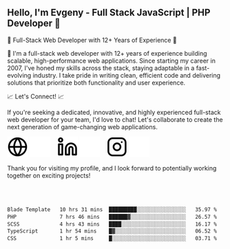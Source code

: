 ## Hello, I'm Evgeny - Full Stack JavaScript | PHP Developer 👋

🚀 Full-Stack Web Developer with 12+ Years of Experience 🚀

👋 I'm a full-stack web developer with 12+ years of experience building scalable, high-performance web applications. Since starting my career in 2007, I've honed my skills across the stack, staying adaptable in a fast-evolving industry. I take pride in writing clean, efficient code and delivering solutions that prioritize both functionality and user experience.

📈 Let's Connect! 📈

If you're seeking a dedicated, innovative, and highly experienced full-stack web developer for your team, I'd love to chat! Let's collaborate to create the next generation of game-changing web applications.

[![website](./img/globe-light.svg)](https://tradiry.com#gh-light-mode-only)
[![website](./img/globe-dark.svg)](https://tradiry.com#gh-dark-mode-only)
&nbsp;&nbsp;
[![website](./img/linkedin-light.svg)](https://www.linkedin.com/in/etulikov#gh-light-mode-only)
[![website](./img/linkedin-dark.svg)](https://www.linkedin.com/in/etulikov#gh-dark-mode-only)
&nbsp;&nbsp;
[![website](./img/instagram-light.svg)](https://www.instagram.com/evgenytulikov/#gh-light-mode-only)
[![website](./img/instagram-dark.svg)](https://www.instagram.com/evgenytulikov/#gh-dark-mode-only)

Thank you for visiting my profile, and I look forward to potentially working together on exciting projects!

<br />
<br />

<!--START_SECTION:waka-->

```txt
Blade Template   10 hrs 31 mins  █████████░░░░░░░░░░░░░░░░   35.97 %
PHP              7 hrs 46 mins   ██████▓░░░░░░░░░░░░░░░░░░   26.57 %
SCSS             4 hrs 43 mins   ████░░░░░░░░░░░░░░░░░░░░░   16.17 %
TypeScript       1 hr 54 mins    █▓░░░░░░░░░░░░░░░░░░░░░░░   06.52 %
CSS              1 hr 5 mins     █░░░░░░░░░░░░░░░░░░░░░░░░   03.71 %
```

<!--END_SECTION:waka-->
